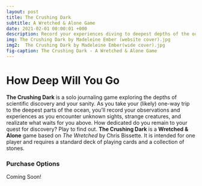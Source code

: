 ```yaml
---
layout: post
title: The Crushing Dark
subtitle: A Wretched & Alone Game
date: 2021-02-01 00:00:01 +000
description: Record your experiences diving to deepest depths of the ocean... and your sanity.
img: The Crushing Dark by Madeleine Ember (website cover).jpg
img2:  The Crushing Dark by Madeleine Ember(wide cover).jpg
fig-caption: The Crushing Dark - A Wretched & Alone Game
---
```

# How Deep Will You Go
**The Crushing Dark** is a solo journaling game exploring the depths of scientific discovery and your sanity. As you take your (likely) one-way trip to the deepest parts of the ocean, you’ll record your observations and experiences as you encounter unknown sights, strange creatures, and realizate what waits for you above.
How dedicated do you remain to your quest for discovery? Play to find out.
**The Crushing Dark** is a **Wretched & Alone** game based on *The Wretched* by Chris Bissette. It is intended for one player and requires a standard deck of playing cards and a collection of stones.

### Purchase Options
Coming Soon!
